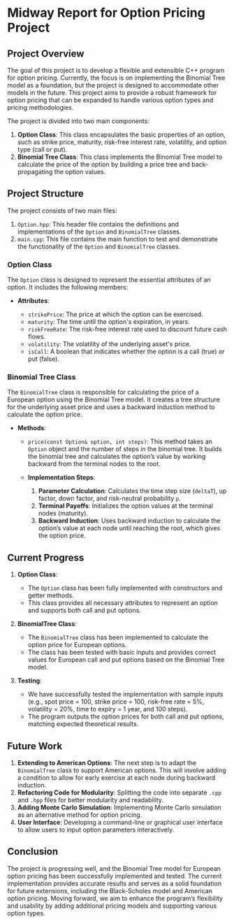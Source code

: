 
Midway Report for Option Pricing Project 
=

Project Overview
-

The goal of this project is to develop a flexible and extensible C++ program for option pricing. Currently, the focus is on implementing the Binomial Tree model as a foundation, but the project is designed to accommodate other models in the future. This project aims to provide a robust framework for option pricing that can be expanded to handle various option types and pricing methodologies.


The project is divided into two main components:

1.  **Option Class**: This class encapsulates the basic properties of an option, such as strike price, maturity, risk-free interest rate, volatility, and option type (call or put).
2.  **Binomial Tree Class**: This class implements the Binomial Tree model to calculate the price of the option by building a price tree and back-propagating the option values.

Project Structure
-----------------

The project consists of two main files:

1.  `Option.hpp`: This header file contains the definitions and implementations of the `Option` and `BinomialTree` classes.
2.  `main.cpp`: This file contains the main function to test and demonstrate the functionality of the `Option` and `BinomialTree` classes.

### Option Class

The `Option` class is designed to represent the essential attributes of an option. It includes the following members:

-   **Attributes**:
    
    -   `strikePrice`: The price at which the option can be exercised.
    -   `maturity`: The time until the option's expiration, in years.
    -   `riskFreeRate`: The risk-free interest rate used to discount future cash flows.
    -   `volatility`: The volatility of the underlying asset's price.
    -   `isCall`: A boolean that indicates whether the option is a call (true) or put (false).


### Binomial Tree Class

The `BinomialTree` class is responsible for calculating the price of a European option using the Binomial Tree model. It creates a tree structure for the underlying asset price and uses a backward induction method to calculate the option price.

-   **Methods**:
    -   `price(const Option& option, int steps)`: This method takes an `Option` object and the number of steps in the binomial tree. It builds the binomial tree and calculates the option’s value by working backward from the terminal nodes to the root.
        
    -   **Implementation Steps**:
        
        1.  **Parameter Calculation**: Calculates the time step size (`deltaT`), up factor, down factor, and risk-neutral probability `p`.
        2.  **Terminal Payoffs**: Initializes the option values at the terminal nodes (maturity).
        3.  **Backward Induction**: Uses backward induction to calculate the option’s value at each node until reaching the root, which gives the option price.

Current Progress
----------------

1.  **Option Class**:
    
    -   The `Option` class has been fully implemented with constructors and getter methods.
    -   This class provides all necessary attributes to represent an option and supports both call and put options.
2.  **BinomialTree Class**:
    
    -   The `BinomialTree` class has been implemented to calculate the option price for European options.
    -   The class has been tested with basic inputs and provides correct values for European call and put options based on the Binomial Tree model.
3.  **Testing**:
    
    -   We have successfully tested the implementation with sample inputs (e.g., spot price = 100, strike price = 100, risk-free rate = 5%, volatility = 20%, time to expiry = 1 year, and 100 steps).
    -   The program outputs the option prices for both call and put options, matching expected theoretical results.


Future Work
-----------

1.  **Extending to American Options**: The next step is to adapt the `BinomialTree` class to support American options. This will involve adding a condition to allow for early exercise at each node during backward induction.
2.  **Refactoring Code for Modularity**: Splitting the code into separate `.cpp` and `.hpp` files for better modularity and readability.
3.  **Adding Monte Carlo Simulation**: Implementing Monte Carlo simulation as an alternative method for option pricing.
4.  **User Interface**: Developing a command-line or graphical user interface to allow users to input option parameters interactively.

Conclusion
----------

The project is progressing well, and the Binomial Tree model for European option pricing has been successfully implemented and tested. The current implementation provides accurate results and serves as a solid foundation for future extensions, including the Black-Scholes model and American option pricing. Moving forward, we aim to enhance the program’s flexibility and usability by adding additional pricing models and supporting various option types.

